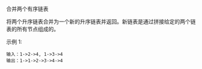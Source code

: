 合并两个有序链表

将两个升序链表合并为一个新的升序链表并返回。新链表是通过拼接给定的两个链表的所有节点组成的。 

示例 1:
```
输入：1->2->4, 1->3->4
输出：1->1->2->3->4->4
```
